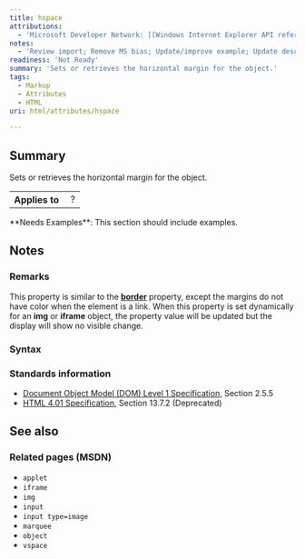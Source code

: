 ```yaml
---
title: hspace
attributions:
  - 'Microsoft Developer Network: [[Windows Internet Explorer API reference](http://msdn.microsoft.com/en-us/library/ie/hh828809%28v=vs.85%29.aspx) Article]'
notes:
  - 'Review import; Remove MS bias; Update/improve example; Update descriptions; Fix lists & compatibility info'
readiness: 'Not Ready'
summary: 'Sets or retrieves the horizontal margin for the object.'
tags:
  - Markup
  - Attributes
  - HTML
uri: html/attributes/hspace

---
```

## Summary

Sets or retrieves the horizontal margin for the object.

<table class="wikitable">
<tr>
<th>
Applies to

</th>
<td>
 ?

</td>
</tr>
</table>
**Needs Examples**: This section should include examples.

## Notes

### Remarks

This property is similar to the [**border**](/html/attributes/border) property, except the margins do not have color when the element is a link. When this property is set dynamically for an **img** or **iframe** object, the property value will be updated but the display will show no visible change.

### Syntax

### Standards information

-   [Document Object Model (DOM) Level 1 Specification](http://go.microsoft.com/fwlink/p/?linkid=161725), Section 2.5.5
-   [HTML 4.01 Specification](http://go.microsoft.com/fwlink/p/?linkid=25320), Section 13.7.2 (Deprecated)

## See also

### Related pages (MSDN)

-   `applet`
-   `iframe`
-   `img`
-   `input`
-   `input type=image`
-   `marquee`
-   `object`
-   `vspace`

